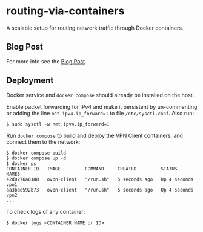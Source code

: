# routing-via-containers
A scalable setup for routing network traffic through Docker containers.

## Blog Post

For more info see the [Blog Post](https://safelyup.net/routing-network-traffic-through-docker-containers-c33cc91d4eb2).

## Deployment
Docker service and `docker compose` should already be installed on the host.

Enable packet forwarding for IPv4 and make it persistent by un-commenting or adding the line `net.ipv4.ip_forward=1` to file `/etc/sysctl.conf`. Also run:
```
$ sudo sysctl -w net.ipv4.ip_forward=1
```

Run `docker compose` to build and deploy the VPN Client containers, and connect them to the network:
```
$ docker compose build
$ docker compose up -d
$ docker ps
CONTAINER ID   IMAGE         COMMAND     CREATED         STATUS        NAMES
e2d0276a6188   ovpn-client   "/run.sh"   5 seconds ago   Up 4 seconds  vpn1
aa3bae592b73   ovpn-client   "/run.sh"   5 seconds ago   Up 4 seconds  vpn2
...
```

To check logs of any container:
```
$ docker logs <CONTAINER NAME or ID>
```
